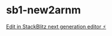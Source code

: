 # sb1-new2arnm

[Edit in StackBlitz next generation editor ⚡️](https://stackblitz.com/~/github.com/Arelyaad/sb1-new2arnm)